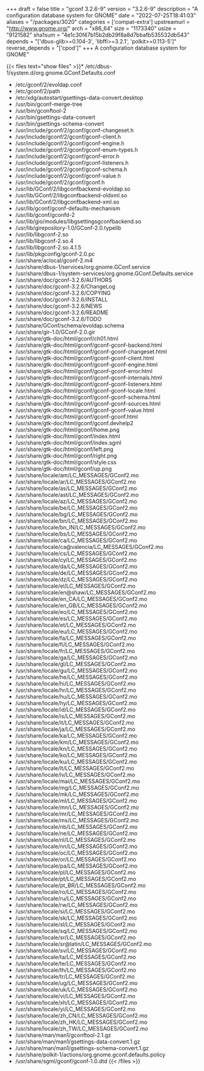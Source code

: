+++
draft = false
title = "gconf 3.2.6-9"
version = "3.2.6-9"
description = "A configuration database system for GNOME"
date = "2022-07-25T18:41:03"
aliases = "/packages/3020"
categories = ['compat-extra']
upstreamurl = "http://www.gnome.org/"
arch = "x86_64"
size = "1173340"
usize = "9121582"
sha1sum = "4e1c30f47b15b2db29f8a8d7bbafb535532db543"
depends = "['dbus-glib>=0.104-3', 'libffi>=3.2.1', 'polkit>=0.113-5']"
reverse_depends = "['cpod']"
+++
A configuration database system for GNOME"

{{< files text="show files" >}}* /etc/dbus-1/system.d/org.gnome.GConf.Defaults.conf
* /etc/gconf/2/evoldap.conf
* /etc/gconf/2/path
* /etc/xdg/autostart/gsettings-data-convert.desktop
* /usr/bin/gconf-merge-tree
* /usr/bin/gconftool-2
* /usr/bin/gsettings-data-convert
* /usr/bin/gsettings-schema-convert
* /usr/include/gconf/2/gconf/gconf-changeset.h
* /usr/include/gconf/2/gconf/gconf-client.h
* /usr/include/gconf/2/gconf/gconf-engine.h
* /usr/include/gconf/2/gconf/gconf-enum-types.h
* /usr/include/gconf/2/gconf/gconf-error.h
* /usr/include/gconf/2/gconf/gconf-listeners.h
* /usr/include/gconf/2/gconf/gconf-schema.h
* /usr/include/gconf/2/gconf/gconf-value.h
* /usr/include/gconf/2/gconf/gconf.h
* /usr/lib/GConf/2/libgconfbackend-evoldap.so
* /usr/lib/GConf/2/libgconfbackend-oldxml.so
* /usr/lib/GConf/2/libgconfbackend-xml.so
* /usr/lib/gconf/gconf-defaults-mechanism
* /usr/lib/gconf/gconfd-2
* /usr/lib/gio/modules/libgsettingsgconfbackend.so
* /usr/lib/girepository-1.0/GConf-2.0.typelib
* /usr/lib/libgconf-2.so
* /usr/lib/libgconf-2.so.4
* /usr/lib/libgconf-2.so.4.1.5
* /usr/lib/pkgconfig/gconf-2.0.pc
* /usr/share/aclocal/gconf-2.m4
* /usr/share/dbus-1/services/org.gnome.GConf.service
* /usr/share/dbus-1/system-services/org.gnome.GConf.Defaults.service
* /usr/share/doc/gconf-3.2.6/AUTHORS
* /usr/share/doc/gconf-3.2.6/ChangeLog
* /usr/share/doc/gconf-3.2.6/COPYING
* /usr/share/doc/gconf-3.2.6/INSTALL
* /usr/share/doc/gconf-3.2.6/NEWS
* /usr/share/doc/gconf-3.2.6/README
* /usr/share/doc/gconf-3.2.6/TODO
* /usr/share/GConf/schema/evoldap.schema
* /usr/share/gir-1.0/GConf-2.0.gir
* /usr/share/gtk-doc/html/gconf/ch01.html
* /usr/share/gtk-doc/html/gconf/gconf-gconf-backend.html
* /usr/share/gtk-doc/html/gconf/gconf-gconf-changeset.html
* /usr/share/gtk-doc/html/gconf/gconf-gconf-client.html
* /usr/share/gtk-doc/html/gconf/gconf-gconf-engine.html
* /usr/share/gtk-doc/html/gconf/gconf-gconf-error.html
* /usr/share/gtk-doc/html/gconf/gconf-gconf-internals.html
* /usr/share/gtk-doc/html/gconf/gconf-gconf-listeners.html
* /usr/share/gtk-doc/html/gconf/gconf-gconf-locale.html
* /usr/share/gtk-doc/html/gconf/gconf-gconf-schema.html
* /usr/share/gtk-doc/html/gconf/gconf-gconf-sources.html
* /usr/share/gtk-doc/html/gconf/gconf-gconf-value.html
* /usr/share/gtk-doc/html/gconf/gconf-gconf.html
* /usr/share/gtk-doc/html/gconf/gconf.devhelp2
* /usr/share/gtk-doc/html/gconf/home.png
* /usr/share/gtk-doc/html/gconf/index.html
* /usr/share/gtk-doc/html/gconf/index.sgml
* /usr/share/gtk-doc/html/gconf/left.png
* /usr/share/gtk-doc/html/gconf/right.png
* /usr/share/gtk-doc/html/gconf/style.css
* /usr/share/gtk-doc/html/gconf/up.png
* /usr/share/locale/am/LC_MESSAGES/GConf2.mo
* /usr/share/locale/ar/LC_MESSAGES/GConf2.mo
* /usr/share/locale/as/LC_MESSAGES/GConf2.mo
* /usr/share/locale/ast/LC_MESSAGES/GConf2.mo
* /usr/share/locale/az/LC_MESSAGES/GConf2.mo
* /usr/share/locale/be/LC_MESSAGES/GConf2.mo
* /usr/share/locale/bg/LC_MESSAGES/GConf2.mo
* /usr/share/locale/bn/LC_MESSAGES/GConf2.mo
* /usr/share/locale/bn_IN/LC_MESSAGES/GConf2.mo
* /usr/share/locale/bs/LC_MESSAGES/GConf2.mo
* /usr/share/locale/ca/LC_MESSAGES/GConf2.mo
* /usr/share/locale/ca@valencia/LC_MESSAGES/GConf2.mo
* /usr/share/locale/cs/LC_MESSAGES/GConf2.mo
* /usr/share/locale/cy/LC_MESSAGES/GConf2.mo
* /usr/share/locale/da/LC_MESSAGES/GConf2.mo
* /usr/share/locale/de/LC_MESSAGES/GConf2.mo
* /usr/share/locale/dz/LC_MESSAGES/GConf2.mo
* /usr/share/locale/el/LC_MESSAGES/GConf2.mo
* /usr/share/locale/en@shaw/LC_MESSAGES/GConf2.mo
* /usr/share/locale/en_CA/LC_MESSAGES/GConf2.mo
* /usr/share/locale/en_GB/LC_MESSAGES/GConf2.mo
* /usr/share/locale/eo/LC_MESSAGES/GConf2.mo
* /usr/share/locale/es/LC_MESSAGES/GConf2.mo
* /usr/share/locale/et/LC_MESSAGES/GConf2.mo
* /usr/share/locale/eu/LC_MESSAGES/GConf2.mo
* /usr/share/locale/fa/LC_MESSAGES/GConf2.mo
* /usr/share/locale/fi/LC_MESSAGES/GConf2.mo
* /usr/share/locale/fr/LC_MESSAGES/GConf2.mo
* /usr/share/locale/ga/LC_MESSAGES/GConf2.mo
* /usr/share/locale/gl/LC_MESSAGES/GConf2.mo
* /usr/share/locale/gu/LC_MESSAGES/GConf2.mo
* /usr/share/locale/he/LC_MESSAGES/GConf2.mo
* /usr/share/locale/hi/LC_MESSAGES/GConf2.mo
* /usr/share/locale/hr/LC_MESSAGES/GConf2.mo
* /usr/share/locale/hu/LC_MESSAGES/GConf2.mo
* /usr/share/locale/hy/LC_MESSAGES/GConf2.mo
* /usr/share/locale/id/LC_MESSAGES/GConf2.mo
* /usr/share/locale/is/LC_MESSAGES/GConf2.mo
* /usr/share/locale/it/LC_MESSAGES/GConf2.mo
* /usr/share/locale/ja/LC_MESSAGES/GConf2.mo
* /usr/share/locale/ka/LC_MESSAGES/GConf2.mo
* /usr/share/locale/km/LC_MESSAGES/GConf2.mo
* /usr/share/locale/kn/LC_MESSAGES/GConf2.mo
* /usr/share/locale/ko/LC_MESSAGES/GConf2.mo
* /usr/share/locale/ku/LC_MESSAGES/GConf2.mo
* /usr/share/locale/lt/LC_MESSAGES/GConf2.mo
* /usr/share/locale/lv/LC_MESSAGES/GConf2.mo
* /usr/share/locale/mai/LC_MESSAGES/GConf2.mo
* /usr/share/locale/mg/LC_MESSAGES/GConf2.mo
* /usr/share/locale/mk/LC_MESSAGES/GConf2.mo
* /usr/share/locale/ml/LC_MESSAGES/GConf2.mo
* /usr/share/locale/mn/LC_MESSAGES/GConf2.mo
* /usr/share/locale/mr/LC_MESSAGES/GConf2.mo
* /usr/share/locale/ms/LC_MESSAGES/GConf2.mo
* /usr/share/locale/nb/LC_MESSAGES/GConf2.mo
* /usr/share/locale/ne/LC_MESSAGES/GConf2.mo
* /usr/share/locale/nl/LC_MESSAGES/GConf2.mo
* /usr/share/locale/nn/LC_MESSAGES/GConf2.mo
* /usr/share/locale/oc/LC_MESSAGES/GConf2.mo
* /usr/share/locale/or/LC_MESSAGES/GConf2.mo
* /usr/share/locale/pa/LC_MESSAGES/GConf2.mo
* /usr/share/locale/pl/LC_MESSAGES/GConf2.mo
* /usr/share/locale/pt/LC_MESSAGES/GConf2.mo
* /usr/share/locale/pt_BR/LC_MESSAGES/GConf2.mo
* /usr/share/locale/ro/LC_MESSAGES/GConf2.mo
* /usr/share/locale/ru/LC_MESSAGES/GConf2.mo
* /usr/share/locale/rw/LC_MESSAGES/GConf2.mo
* /usr/share/locale/si/LC_MESSAGES/GConf2.mo
* /usr/share/locale/sk/LC_MESSAGES/GConf2.mo
* /usr/share/locale/sl/LC_MESSAGES/GConf2.mo
* /usr/share/locale/sq/LC_MESSAGES/GConf2.mo
* /usr/share/locale/sr/LC_MESSAGES/GConf2.mo
* /usr/share/locale/sr@latin/LC_MESSAGES/GConf2.mo
* /usr/share/locale/sv/LC_MESSAGES/GConf2.mo
* /usr/share/locale/ta/LC_MESSAGES/GConf2.mo
* /usr/share/locale/te/LC_MESSAGES/GConf2.mo
* /usr/share/locale/th/LC_MESSAGES/GConf2.mo
* /usr/share/locale/tr/LC_MESSAGES/GConf2.mo
* /usr/share/locale/ug/LC_MESSAGES/GConf2.mo
* /usr/share/locale/uk/LC_MESSAGES/GConf2.mo
* /usr/share/locale/vi/LC_MESSAGES/GConf2.mo
* /usr/share/locale/xh/LC_MESSAGES/GConf2.mo
* /usr/share/locale/yi/LC_MESSAGES/GConf2.mo
* /usr/share/locale/zh_CN/LC_MESSAGES/GConf2.mo
* /usr/share/locale/zh_HK/LC_MESSAGES/GConf2.mo
* /usr/share/locale/zh_TW/LC_MESSAGES/GConf2.mo
* /usr/share/man/man1/gconftool-2.1.gz
* /usr/share/man/man1/gsettings-data-convert.1.gz
* /usr/share/man/man1/gsettings-schema-convert.1.gz
* /usr/share/polkit-1/actions/org.gnome.gconf.defaults.policy
* /usr/share/sgml/gconf/gconf-1.0.dtd
{{< /files >}}